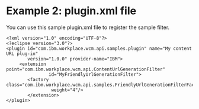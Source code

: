 # Example 2: plugin.xml file

You can use this sample plugin.xml file to register the sample filter.

```
<?xml version="1.0" encoding="UTF-8"?>
<?eclipse version="3.0"?>
<plugin id="com.ibm.workplace.wcm.api.samples.plugin" name="My content URL plug-in" 
        version="1.0.0" provider-name="IBM">
     <extension point="com.ibm.workplace.wcm.api.ContentUrlGenerationFilter" 
                id="MyFriendlyUrlGenerationFilter">
        <factory class="com.ibm.workplace.wcm.api.samples.FriendlyUrlGenerationFilterFactory"
                 weight="4"/>
    	</extension>
</plugin>
```


